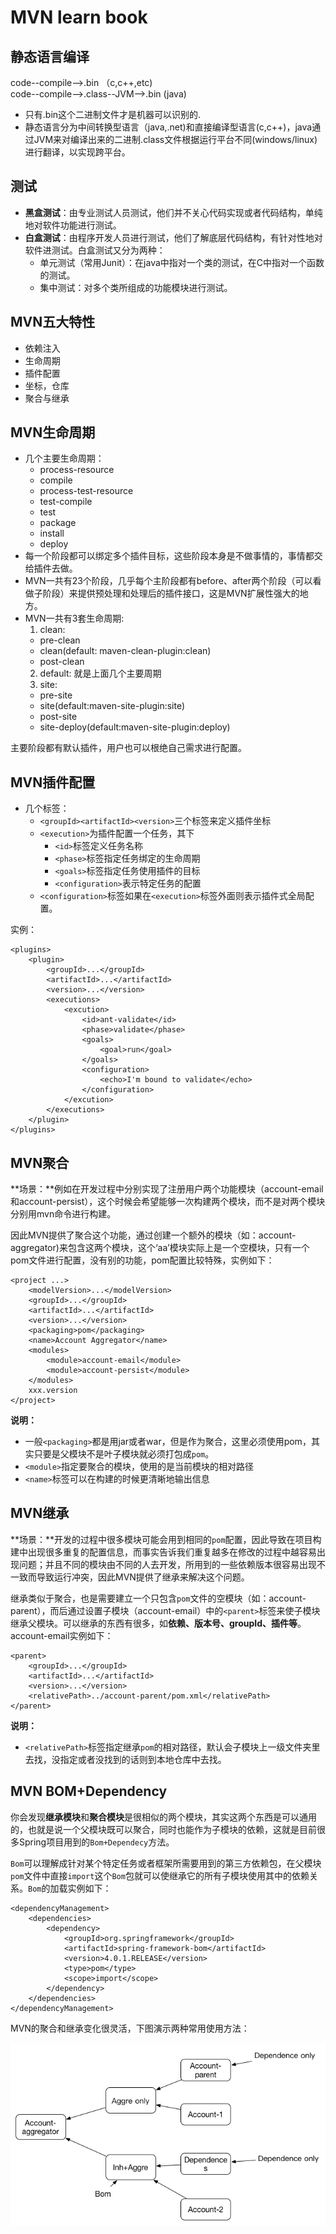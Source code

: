 # MVN learn book   
## 静态语言编译  

code--compile-->.bin （c,c++,etc)  
code--compile-->.class--JVM-->.bin (java)  

* 只有.bin这个二进制文件才是机器可以识别的.  
* 静态语言分为中间转换型语言（java,.net)和直接编译型语言(c,c++)，java通过JVM来对编译出来的二进制.class文件根据运行平台不同(windows/linux)进行翻译，以实现跨平台。

## 测试
* **黑盒测试**：由专业测试人员测试，他们并不关心代码实现或者代码结构，单纯地对软件功能进行测试。
* **白盒测试**：由程序开发人员进行测试，他们了解底层代码结构，有针对性地对软件进测试。白盒测试又分为两种：  
  * 单元测试（常用Junit）：在java中指对一个类的测试，在C中指对一个函数的测试。
  * 集中测试：对多个类所组成的功能模块进行测试。

## MVN五大特性
* 依赖注入
* 生命周期
* 插件配置
* 坐标，仓库
* 聚合与继承

## MVN生命周期
 * 几个主要生命周期：
   * process-resource
   * compile
   * process-test-resource
   * test-compile
   * test
   * package 
   * install
   * deploy
 * 每一个阶段都可以绑定多个插件目标，这些阶段本身是不做事情的，事情都交给插件去做。
 * MVN一共有23个阶段，几乎每个主阶段都有before、after两个阶段（可以看做子阶段）来提供预处理和处理后的插件接口，这是MVN扩展性强大的地方。
 * MVN一共有3套生命周期:
   1. clean:
     * pre-clean
     * clean(default: maven-clean-plugin:clean)
     * post-clean
   2. default: 就是上面几个主要周期
   3. site:
     * pre-site
     * site(default:maven-site-plugin:site)
     * post-site
     * site-deploy(default:maven-site-plugin:deploy)  
 
 主要阶段都有默认插件，用户也可以根绝自己需求进行配置。
 
##  MVN插件配置
* 几个标签：
  * `<groupId><artifactId><version>`三个标签来定义插件坐标
  * `<execution>`为插件配置一个任务，其下
  	 * `<id>`标签定义任务名称
  	 * `<phase>`标签指定任务绑定的生命周期
  	 * `<goals>`标签指定任务使用插件的目标
  	 * `<configuration>`表示特定任务的配置
  * `<configuration>`标签如果在`<execution>`标签外面则表示插件式全局配置。

实例：

```
<plugins>  
	<plugin>
  		<groupId>...</groupId>
  		<artifactId>...</artifactId>
  		<version>...</version>
  		<executions>
  			<excution>
  				<id>ant-validate</id>
  				<phase>validate</phase>
  				<goals>
  					<goal>run</goal>
  				</goals>
  				<configuration>
  					<echo>I'm bound to validate</echo>
  				</configuration>
  			</excution>
  		</executions>
  	</plugin>
</plugins>
```

## MVN聚合

**场景：**例如在开发过程中分别实现了注册用户两个功能模块（account-email和account-persist），这个时候会希望能够一次构建两个模块，而不是对两个模块分别用mvn命令进行构建。

因此MVN提供了聚合这个功能，通过创建一个额外的模块（如：account-aggregator)来包含这两个模块，这个‘aa’模块实际上是一个空模块，只有一个pom文件进行配置，没有别的功能，pom配置比较特殊，实例如下：

```
<project ...>
	<modelVersion>...</modelVersion>
	<groupId>...</groupId>
  	<artifactId>...</artifactId>
  	<version>...</version>
  	<packaging>pom</packaging>
  	<name>Account Aggregator</name>
  	<modules>
		<module>account-email</module>
		<module>account-persist</module>
	</modules>
	xxx.version
</project>
```
**说明：** 

  * 一般`<packaging>`都是用jar或者war，但是作为聚合，这里必须使用pom，其实只要是父模块不是叶子模块就必须打包成`pom`。
  * `<module>`指定要聚合的模块，使用的是当前模块的相对路径
  * `<name>`标签可以在构建的时候更清晰地输出信息 

## MVN继承
**场景：**开发的过程中很多模块可能会用到相同的`pom`配置，因此导致在项目构建中出现很多重复的配置信息，而事实告诉我们重复越多在修改的过程中越容易出现问题；并且不同的模块由不同的人去开发，所用到的一些依赖版本很容易出现不一致而导致运行冲突，因此MVN提供了继承来解决这个问题。

继承类似于聚合，也是需要建立一个只包含`pom`文件的空模块（如：account-parent），而后通过设置子模块（account-email）中的`<parent>`标签来使子模块继承父模块。可以继承的东西有很多，如**依赖、版本号、groupId、插件等**。 account-email实例如下：

```
<parent>
	<groupId>...</groupId>
	<artifactId>...</artifactId>
	<version>...</version>
	<relativePath>../account-parent/pom.xml</relativePath>
</parent>

```

**说明：**

* `<relativePath>`标签指定继承`pom`的相对路径，默认会子模块上一级文件夹里去找，没指定或者没找到的话则到本地仓库中去找。

## MVN BOM+Dependency

你会发现**继承模块**和**聚合模块**是很相似的两个模块，其实这两个东西是可以通用的，也就是说一个父模块既可以聚合，同时也能作为子模块的依赖，这就是目前很多Spring项目用到的`Bom+Dependecy`方法。

`Bom`可以理解成针对某个特定任务或者框架所需要用到的第三方依赖包，在父模块`pom`文件中直接`import`这个`Bom`包就可以使继承它的所有子模块使用其中的依赖关系。`Bom`的加载实例如下：

```
<dependencyManagement>
    <dependencies>
        <dependency>
            <groupId>org.springframework</groupId>
            <artifactId>spring-framework-bom</artifactId>
            <version>4.0.1.RELEASE</version>
            <type>pom</type>
            <scope>import</scope>
        </dependency>
    </dependencies>
</dependencyManagement>
```

MVN的聚合和继承变化很灵活，下图演示两种常用使用方法：

![mvn Inh+Aggre](https://github.com/SuperemeFrank/gitRepo/blob/master/mvn_Inh%2BAggre.png)